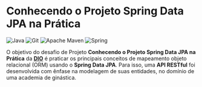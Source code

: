 <h1>Conhecendo o Projeto Spring Data JPA na Prática </h1>

![Java](https://img.shields.io/badge/java-%23ED8B00.svg?style=flat&logo=openjdk&logoColor=white)
![Git](https://img.shields.io/badge/git-%23F05033.svg?style=flat&logo=git&logoColor=white)
![Apache Maven](https://img.shields.io/badge/Apache%20Maven-C71A36?style=flat&logo=Apache%20Maven&logoColor=white)
![Spring](https://img.shields.io/badge/spring-%236DB33F.svg?style=flat&logo=spring&logoColor=white)

<p> O objetivo do desafio de Projeto <strong>Conhecendo o Projeto Spring Data JPA na Prática</strong> da <a href="https://dio.me/"><strong>DIO</strong></a> é praticar os principais conceitos de mapeamento objeto relacional (ORM) usando o <strong>Spring Data JPA</strong>. Para isso, uma <strong>API RESTful</strong> foi desenvolvida com ênfase na modelagem de suas entidades, no domínio de uma academia de ginástica.</p>
